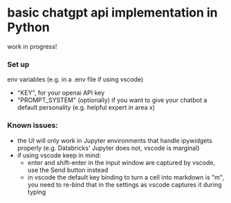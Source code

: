 # basic chatgpt api implementation in Python

work in progress!

### Set up 
env variables (e.g. in a .env file if using vscode) 
- "KEY", for your openai API key 
- "PROMPT_SYSTEM" (optionally) if you want to give your chatbot a default personality (e.g. helpful expert in area x)

### Known issues:
- the UI will only work in Jupyter environments that handle ipywidgets properly (e.g. Databricks' Jupyter does not, vscode is marginal)
- if using vscode keep in mind:
  - enter and shift-enter in the input window are captured by vscode, use the Send button instead
  - in vscode the default key binding to turn a cell into markdown is "m", you need to re-bind that in the settings as vscode captures it during typing
